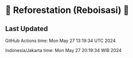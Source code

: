 
# 🌳 Reforestation (Reboisasi) 🌲

## Last Updated

GitHub Actions time: Mon May 27 13:19:34 UTC 2024

Indonesia/Jakarta time: Mon May 27 20:19:34 WIB 2024
